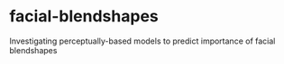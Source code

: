 # facial-blendshapes
Investigating perceptually-based models to predict importance of facial blendshapes
